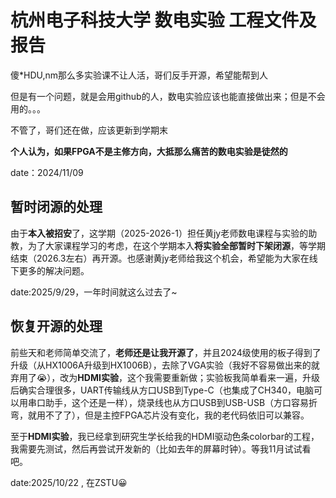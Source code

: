 
# 杭州电子科技大学 数电实验 工程文件及报告



傻*HDU,nm那么多实验课不让人活，哥们反手开源，希望能帮到人

但是有一个问题，就是会用github的人，数电实验应该也能直接做出来；但是不会用的。。。

不管了，哥们还在做，应该更新到学期末

**个人认为，如果FPGA不是主修方向，大抵那么痛苦的数电实验是徒然的**

date：2024/11/09

## 暂时闭源的处理



由于**本入被招安**了，这学期（2025-2026-1）担任黄jy老师数电课程与实验的助教，为了大家课程学习的考虑，在这个学期本入**将实验全部暂时下架闭源**，等学期结束（2026.3左右）再开源。也感谢黄jy老师给我这个机会，希望能为大家在线下更多的解决问题。

date:2025/9/29，一年时间就这么过去了~

## 恢复开源的处理

前些天和老师简单交流了，**老师还是让我开源了**，并且2024级使用的板子得到了升级（从HX1006A升级到HX1006B），去除了VGA实验（我好不容易做出来的就弃用了😭），改为**HDMI实验**，这个我需要重新做；实验板我简单看来一遍，升级后确实合理很多，UART传输线从方口USB到Type-C（也集成了CH340，电脑可以用串口助手，这个还是一样），烧录线也从方口USB到USB-USB（方口容易折弯，就用不了了），但是主控FPGA芯片没有变化，我的老代码依旧可以兼容。

至于**HDMI实验**，我已经拿到研究生学长给我的HDMI驱动色条colorbar的工程，我需要先测试，然后再尝试开发新的（比如去年的屏幕时钟）。等我11月试试看吧。

date:2025/10/22 , 在ZSTU😀
